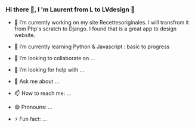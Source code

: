 ### Hi there 👋, I 'm Laurent from L to LVdesign 🤔

<!--
**lvdesign/lvdesign** is a ✨ _special_ ✨ repository because its `README.md` (this file) appears on your GitHub profile.

Here are some ideas to get you started:
-->


- 🔭 I’m currently working on my site Recettesoriginales. 
  I will transfrom it from Php's scratch to Django. I found that is a great app to design website.

- 🌱 I’m currently learning Python & Javascript : basic to progress

- 👯 I’m looking to collaborate on ...

- 🤔 I’m looking for help with ...

- 💬 Ask me about ...

- 📫 How to reach me: ...

- 😄 Pronouns: ...

- ⚡ Fun fact: ...

